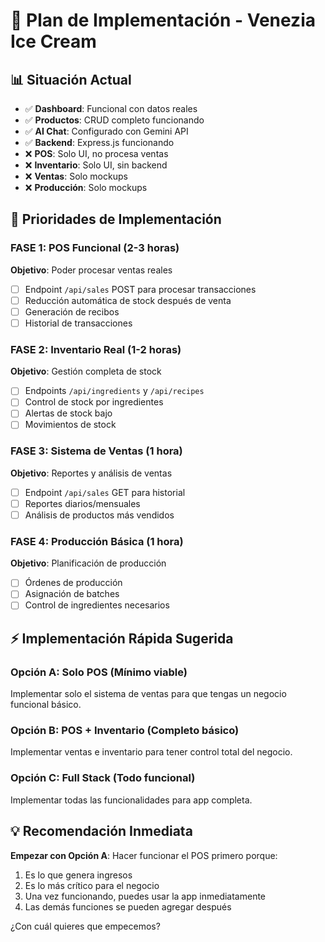 # 🚀 Plan de Implementación - Venezia Ice Cream

## 📊 Situación Actual
- ✅ **Dashboard**: Funcional con datos reales
- ✅ **Productos**: CRUD completo funcionando
- ✅ **AI Chat**: Configurado con Gemini API
- ✅ **Backend**: Express.js funcionando
- ❌ **POS**: Solo UI, no procesa ventas
- ❌ **Inventario**: Solo UI, sin backend
- ❌ **Ventas**: Solo mockups
- ❌ **Producción**: Solo mockups

## 🎯 Prioridades de Implementación

### **FASE 1: POS Funcional (2-3 horas)**
**Objetivo**: Poder procesar ventas reales
- [ ] Endpoint `/api/sales` POST para procesar transacciones
- [ ] Reducción automática de stock después de venta
- [ ] Generación de recibos
- [ ] Historial de transacciones

### **FASE 2: Inventario Real (1-2 horas)**
**Objetivo**: Gestión completa de stock
- [ ] Endpoints `/api/ingredients` y `/api/recipes`
- [ ] Control de stock por ingredientes
- [ ] Alertas de stock bajo
- [ ] Movimientos de stock

### **FASE 3: Sistema de Ventas (1 hora)**
**Objetivo**: Reportes y análisis de ventas
- [ ] Endpoint `/api/sales` GET para historial
- [ ] Reportes diarios/mensuales
- [ ] Análisis de productos más vendidos

### **FASE 4: Producción Básica (1 hora)**
**Objetivo**: Planificación de producción
- [ ] Órdenes de producción
- [ ] Asignación de batches
- [ ] Control de ingredientes necesarios

## ⚡ Implementación Rápida Sugerida

### **Opción A: Solo POS (Mínimo viable)**
Implementar solo el sistema de ventas para que tengas un negocio funcional básico.

### **Opción B: POS + Inventario (Completo básico)**
Implementar ventas e inventario para tener control total del negocio.

### **Opción C: Full Stack (Todo funcional)**
Implementar todas las funcionalidades para app completa.

## 💡 Recomendación Inmediata

**Empezar con Opción A**: Hacer funcionar el POS primero porque:
1. Es lo que genera ingresos
2. Es lo más crítico para el negocio
3. Una vez funcionando, puedes usar la app inmediatamente
4. Las demás funciones se pueden agregar después

¿Con cuál quieres que empecemos?